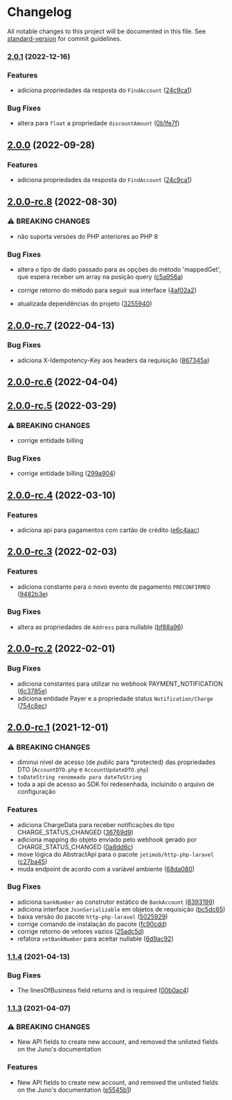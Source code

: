 # Changelog

All notable changes to this project will be documented in this file. See [standard-version](https://github.com/conventional-changelog/standard-version) for commit guidelines.

### [2.0.1](https://github.com/jetimob/juno-sdk-php-laravel/compare/v2.0.0-rc.8...v2.0.1) (2022-12-16)


### Features

* adiciona propriedades da resposta do `FindAccount` ([24c9ca1](https://github.com/jetimob/juno-sdk-php-laravel/commit/24c9ca1438b4729f867fc30dc9aa42cf6cd06ec7))


### Bug Fixes

* altera para `float` a propriedade `discountAmount` ([0b1fe7f](https://github.com/jetimob/juno-sdk-php-laravel/commit/0b1fe7f20712d28954f20693595671bd82573ea9))

## [2.0.0](https://github.com/jetimob/juno-sdk-php-laravel/compare/v2.0.0-rc.8...v2.0.0) (2022-09-28)


### Features

* adiciona propriedades da resposta do `FindAccount` ([24c9ca1](https://github.com/jetimob/juno-sdk-php-laravel/commit/24c9ca1438b4729f867fc30dc9aa42cf6cd06ec7))


## [2.0.0-rc.8](https://github.com/jetimob/juno-sdk-php-laravel/compare/v2.0.0-rc.7...v2.0.0-rc.8) (2022-08-30)

### ⚠ BREAKING CHANGES

* não suporta versões do PHP anteriores ao PHP 8

### Bug Fixes

* altera o tipo de dado passado para as opções do método 'mappedGet', que espera receber um array na posição query ([c5a956a](https://github.com/jetimob/juno-sdk-php-laravel/commit/c5a956a6ba63f728cf38fb1bec835d98da032e9a))
* corrige retorno do método para seguir sua interface ([4af02a2](https://github.com/jetimob/juno-sdk-php-laravel/commit/4af02a20ff431ea6f873bc6a45c4d9bf20e98d6b))


* atualizada dependências do projeto ([3255940](https://github.com/jetimob/juno-sdk-php-laravel/commit/3255940f5931b27f0995d4b02a89db8ba6dac5ea))

## [2.0.0-rc.7](https://github.com/jetimob/juno-sdk-php-laravel/compare/v2.0.0-rc.6...v2.0.0-rc.7) (2022-04-13)


### Bug Fixes

* adiciona X-Idempotency-Key aos headers da requisição ([867345a](https://github.com/jetimob/juno-sdk-php-laravel/commit/867345ac88da6dd949a818d244c3bbb34d786355))

## [2.0.0-rc.6](https://github.com/jetimob/juno-sdk-php-laravel/compare/v2.0.0-rc.5...v2.0.0-rc.6) (2022-04-04)

## [2.0.0-rc.5](https://github.com/jetimob/juno-sdk-php-laravel/compare/v2.0.0-rc.4...v2.0.0-rc.5) (2022-03-29)


### ⚠ BREAKING CHANGES

* corrige entidade billing

### Bug Fixes

* corrige entidade billing ([299a904](https://github.com/jetimob/juno-sdk-php-laravel/commit/299a904fdc85e3106f55003b92e3945d2e92a138))

## [2.0.0-rc.4](https://github.com/jetimob/juno-sdk-php-laravel/compare/v2.0.0-rc.3...v2.0.0-rc.4) (2022-03-10)


### Features

* adiciona api para pagamentos com cartão de crédito ([e6c4aac](https://github.com/jetimob/juno-sdk-php-laravel/commit/e6c4aac232b350859436e04691dfb543e98dfb1e))

## [2.0.0-rc.3](https://github.com/jetimob/juno-sdk-php-laravel/compare/v2.0.0-rc.2...v2.0.0-rc.3) (2022-02-03)


### Features

* adiciona constante para o novo evento de pagamento `PRECONFIRMED` ([9482b3e](https://github.com/jetimob/juno-sdk-php-laravel/commit/9482b3eb783e34e2093442edf1361906edc795cc))


### Bug Fixes

* altera as propriedades de `Address` para nullable ([bf88a96](https://github.com/jetimob/juno-sdk-php-laravel/commit/bf88a964304ffb10f70ae7ff39a1dca97cbf9d53))

## [2.0.0-rc.2](https://github.com/jetimob/juno-sdk-php-laravel/compare/v2.0.0-rc.1...v2.0.0-rc.2) (2022-02-01)


### Bug Fixes

* adiciona constantes para utilizar no webhook PAYMENT_NOTIFICATION ([6c3785e](https://github.com/jetimob/juno-sdk-php-laravel/commit/6c3785e1f6a679fd510c47c0abc0ce07ef31e494))
* adiciona entidade Payer e a propriedade status `Notification/Charge` ([754c8ec](https://github.com/jetimob/juno-sdk-php-laravel/commit/754c8ec8c4d946c17e427377368c97f454ad39a5))

## [2.0.0-rc.1](https://github.com/jetimob/juno-sdk-php-laravel/compare/v1.1.2...v2.0.0-rc.1) (2021-12-01)


### ⚠ BREAKING CHANGES

* diminui nível de acesso (de *public* para *protected) das propriedades DTO (`AccountDTO.php` e `AccountUpdateDTO.php`)
* `toDateString renomeado para dateToString`
* toda a api de acesso ao SDK foi redesenhada, incluindo o arquivo de configuração

### Features

* adiciona ChargeData para receber notificações do tipo CHARGE_STATUS_CHANGED ([36769d9](https://github.com/jetimob/juno-sdk-php-laravel/commit/36769d913eb46eae864f86dd8dc618033f186acd))
* adiciona mapping do objeto enviado pelo webhook gerado por CHARGE_STATUS_CHANGED ([0a8dd6c](https://github.com/jetimob/juno-sdk-php-laravel/commit/0a8dd6c6301651b45d6af6c556820abd0e2a39fc))
* move lógica do AbstractApi para o pacote `jetimob/http-php-laravel` ([c27ba45](https://github.com/jetimob/juno-sdk-php-laravel/commit/c27ba456c1a1c16c6acfa2a704d7b4a82942a3cb))
* muda endpoint de acordo com a variável ambiente ([68da080](https://github.com/jetimob/juno-sdk-php-laravel/commit/68da0807f9b73c36091b226bb4796105ea8c4575))


### Bug Fixes

* adiciona `bankNumber` ao construtor estático de `BankAccount` ([8393199](https://github.com/jetimob/juno-sdk-php-laravel/commit/83931996e98faf3a1e7d9dbe51d5f48a9f1dcec1))
* adiciona interface `JsonSerializable` em objetos de requisição ([bc5dc65](https://github.com/jetimob/juno-sdk-php-laravel/commit/bc5dc6527311bbb36b3e646cd627f5d83e886421))
* baixa versão do pacote `http-php-laravel` ([5025929](https://github.com/jetimob/juno-sdk-php-laravel/commit/50259293ac3cdaebe567c28b83da3c209f6be00b))
* corrige comando de instalação do pacote ([fc90cdd](https://github.com/jetimob/juno-sdk-php-laravel/commit/fc90cddc39f1eac4eef25938126c1fd5c9ddc43a))
* corrige retorno de vetores vazios ([25adc5d](https://github.com/jetimob/juno-sdk-php-laravel/commit/25adc5d34d307d14ca03efac536aed24ddb69548))
* refatora `setBankNumber` para aceitar nullable ([6d9ac92](https://github.com/jetimob/juno-sdk-php-laravel/commit/6d9ac921cb055d435bd15cf7905c9f76850928e5))

### [1.1.4](https://github.com/jetimob/juno-sdk-php-laravel/compare/v1.1.3...v1.1.4) (2021-04-13)


### Bug Fixes

* The linesOfBusiness field returns and is required ([00b0ac4](https://github.com/jetimob/juno-sdk-php-laravel/commit/00b0ac4f32e29a07c6fbd32b158f437a69e50266))

### [1.1.3](https://github.com/jetimob/juno-sdk-php-laravel/compare/v1.1.2...v1.1.3) (2021-04-07)


### ⚠ BREAKING CHANGES

* New API fields to create new account, and removed the unlisted fields on the Juno's documentation

### Features

* New API fields to create new account, and removed the unlisted fields on the Juno's documentation ([e5545b1](https://github.com/jetimob/juno-sdk-php-laravel/commit/e5545b1fb7fad4caa4e7d390eb839207f2c8ee4b))
